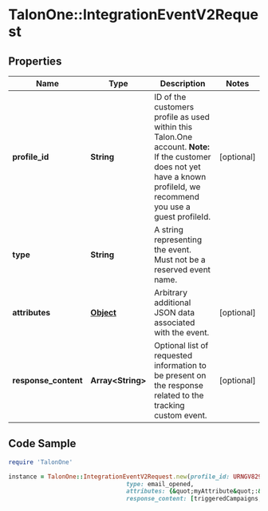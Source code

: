 # TalonOne::IntegrationEventV2Request

## Properties

Name | Type | Description | Notes
------------ | ------------- | ------------- | -------------
**profile_id** | **String** | ID of the customers profile as used within this Talon.One account.  **Note:** If the customer does not yet have a known profileId, we recommend you use a guest profileId.  | [optional] 
**type** | **String** | A string representing the event. Must not be a reserved event name. | 
**attributes** | [**Object**](.md) | Arbitrary additional JSON data associated with the event. | [optional] 
**response_content** | **Array&lt;String&gt;** | Optional list of requested information to be present on the response related to the tracking custom event.  | [optional] 

## Code Sample

```ruby
require 'TalonOne'

instance = TalonOne::IntegrationEventV2Request.new(profile_id: URNGV8294NV,
                                 type: email_opened,
                                 attributes: {&quot;myAttribute&quot;:&quot;myValue&quot;},
                                 response_content: [triggeredCampaigns, customerProfile])
```



